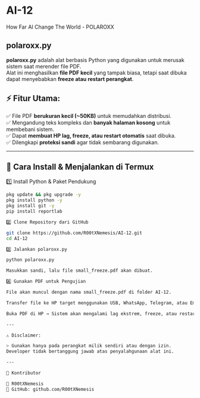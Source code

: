 # AI-12
How Far AI Change The World - POLAROXX


## polaroxx.py

**polaroxx.py** adalah alat berbasis Python yang digunakan untuk merusak sistem saat merender file PDF.  
Alat ini menghasilkan **file PDF kecil** yang tampak biasa, tetapi saat dibuka dapat menyebabkan **freeze atau restart perangkat**.

## ⚡ Fitur Utama:
✅ File PDF **berukuran kecil (~50KB)** untuk memudahkan distribusi.  
✅ Mengandung teks kompleks dan **banyak halaman kosong** untuk membebani sistem.  
✅ Dapat **membuat HP lag, freeze, atau restart otomatis** saat dibuka.  
✅ Dilengkapi **proteksi sandi** agar tidak sembarang digunakan.  

---

## 📌 Cara Install & Menjalankan di Termux  

1️⃣ Install Python & Paket Pendukung  
```bash
pkg update && pkg upgrade -y
pkg install python -y
pkg install git -y
pip install reportlab

2️⃣ Clone Repository dari GitHub

git clone https://github.com/R00tXNemesis/AI-12.git
cd AI-12

3️⃣ Jalankan polaroxx.py

python polaroxx.py

Masukkan sandi, lalu file small_freeze.pdf akan dibuat.

4️⃣ Gunakan PDF untuk Pengujian

File akan muncul dengan nama small_freeze.pdf di folder AI-12.

Transfer file ke HP target menggunakan USB, WhatsApp, Telegram, atau Email.

Buka PDF di HP → Sistem akan mengalami lag ekstrem, freeze, atau restart otomatis.

---

⚠️ Disclaimer:

> Gunakan hanya pada perangkat milik sendiri atau dengan izin.
Developer tidak bertanggung jawab atas penyalahgunaan alat ini.

---

📌 Kontributor

👤 R00tXNemesis
📌 GitHub: github.com/R00tXNemesis

